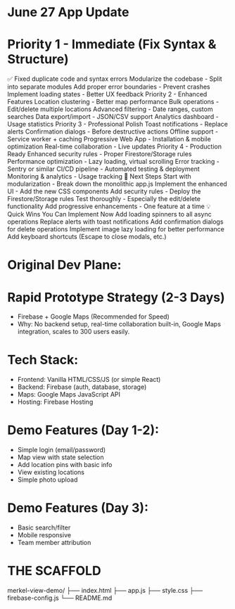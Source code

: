 # June 27 App Update
# Priority 1 - Immediate (Fix Syntax & Structure)
✅ Fixed duplicate code and syntax errors
Modularize the codebase - Split into separate modules
Add proper error boundaries - Prevent crashes
Implement loading states - Better UX feedback
Priority 2 - Enhanced Features
Location clustering - Better map performance
Bulk operations - Edit/delete multiple locations
Advanced filtering - Date ranges, custom searches
Data export/import - JSON/CSV support
Analytics dashboard - Usage statistics
Priority 3 - Professional Polish
Toast notifications - Replace alerts
Confirmation dialogs - Before destructive actions
Offline support - Service worker + caching
Progressive Web App - Installation & mobile optimization
Real-time collaboration - Live updates
Priority 4 - Production Ready
Enhanced security rules - Proper Firestore/Storage rules
Performance optimization - Lazy loading, virtual scrolling
Error tracking - Sentry or similar
CI/CD pipeline - Automated testing & deployment
Monitoring & analytics - Usage tracking
🚀 Next Steps
Start with modularization - Break down the monolithic app.js
Implement the enhanced UI - Add the new CSS components
Add security rules - Deploy the Firestore/Storage rules
Test thoroughly - Especially the edit/delete functionality
Add progressive enhancements - One feature at a time
💡 Quick Wins You Can Implement Now
Add loading spinners to all async operations
Replace alerts with toast notifications
Add confirmation dialogs for delete operations
Implement image lazy loading for better performance
Add keyboard shortcuts (Escape to close modals, etc.)



# Original Dev Plane: 
# Rapid Prototype Strategy (2-3 Days)
- Firebase + Google Maps (Recommended for Speed)
- Why: No backend setup, real-time collaboration built-in, Google Maps integration, scales to 300 users easily.

# Tech Stack:
- Frontend: Vanilla HTML/CSS/JS (or simple React)
- Backend: Firebase (auth, database, storage)
- Maps: Google Maps JavaScript API
- Hosting: Firebase Hosting

# Demo Features (Day 1-2):
- Simple login (email/password)
- Map view with state selection
- Add location pins with basic info
- View existing locations
- Simple photo upload

# Demo Features (Day 3):
- Basic search/filter
- Mobile responsive
- Team member attribution

# THE SCAFFOLD

merkel-view-demo/
├── index.html
├── app.js
├── style.css
├── firebase-config.js
└── README.md

